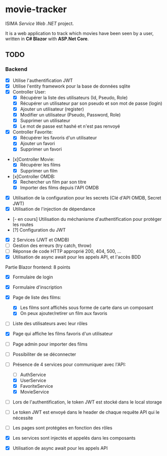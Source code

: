 # movie-tracker

ISIMA *Service Web .NET* project.

It is a web application to track which movies have been seen by a user, written in **C# Blazor** with **ASP.Net Core**.

## TODO

### Backend

- [x] Utilise l'authentification JWT
- [x] Utilise l'entity framework pour la base de données sqlite
- [x] Controller User:
    - [x] Récupérer la liste des utilisateurs (Id, Pseudo, Role)
    - [x] Récupérer un utilisateur par son pseudo et son mot de passe (login)
    - [x] Ajouter un utilisateur (register)
    - [x] Modifier un utilisateur (Pseudo, Password, Role)
    - [x] Supprimer un utilisateur
    - [x] Le mot de passe est hashé et n'est pas renvoyé
- [x] Controller Favorite:
    - [x] Récupérer les favoris d'un utilisateur
    - [x] Ajouter un favori
    - [x] Supprimer un favori
- [x]Controller Movie:
    - [x] Récupérer les films
    - [x] Supprimer un film
- [x]Controller OMDB:
    - [x] Rechercher un film par son titre
    - [x] Importer des films depuis l'API OMDB
- [x] Utilisation de la configuration pour les secrets (Clé d'API OMDB, Secret JWT)
- [x] Utilisation de l'injection de dépendance
- [- en cours] Utilisation du méchanisme d'authentification pour protéger les routes
- [?] Configuration du JWT
- [x] 2 Services (JWT et OMDB)
- [ ] Gestion des erreurs (try catch, throw)
- [ ] Réponse de code HTTP approprié 200, 404, 500, ...
- [x] Utilisation de async await pour les appels API, et l'accès BDD

Partie Blazor frontend: 8 points

- [x] Formulaire de login
- [x] Formulaire d'inscription
- [x] Page de liste des films:
    - [x] Les films sont affichés sous forme de carte dans un composant
    - [x] On peux ajouter/retirer un film aux favoris
- [ ] Liste des utilisateurs avec leur rôles
- [x] Page qui affiche les films favoris d'un utilisateur
- [ ] Page admin pour importer des films
- [ ] Possibiliter de se déconnecter
- [ ] Présence de 4 services pour communiquer avec l'API:
    - [ ] AuthService
    - [x] UserService
    - [x] FavoriteService
    - [x] MovieService
- [ ] Lors de l'authentification, le token JWT est stocké dans le local storage
- [ ] Le token JWT est envoyé dans le header de chaque requête API qui le nécessite
- [ ] Les pages sont protégées en fonction des rôles
- [x] Les services sont injectés et appelés dans les composants
- [x] Utilisation de async await pour les appels API

